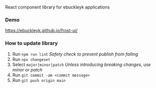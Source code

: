 React component library for ebuckleyk applications

### Demo

https://ebuckleyk.github.io/frost-ui/

### How to update library

1. Run `npm run lint` _Safety check to prevent publish from failing_
2. Run `npx changeset`
3. Select `major|minor|patch` _Unless introducing breaking changes, use minor or patch_
4. Run `git commit -am <commit message>`
5. Run `git push origin main`
